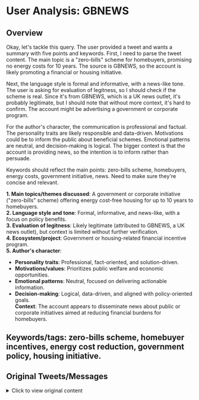 # User Analysis: GBNEWS

## Overview

<think>
Okay, let's tackle this query. The user provided a tweet and wants a summary with five points and keywords. First, I need to parse the tweet content. The main topic is a "zero-bills" scheme for homebuyers, promising no energy costs for 10 years. The source is GBNEWS, so the account is likely promoting a financial or housing initiative.

Next, the language style is formal and informative, with a news-like tone. The user is asking for evaluation of legitness, so I should check if the scheme is real. Since it's from GBNEWS, which is a UK news outlet, it's probably legitimate, but I should note that without more context, it's hard to confirm. The account might be advertising a government or corporate program.

For the author's character, the communication is professional and factual. The personality traits are likely responsible and data-driven. Motivations could be to inform the public about beneficial schemes. Emotional patterns are neutral, and decision-making is logical. The bigger context is that the account is providing news, so the intention is to inform rather than persuade.

Keywords should reflect the main points: zero-bills scheme, homebuyers, energy costs, government initiative, news. Need to make sure they're concise and relevant.
</think>

**1. Main topics/themes discussed**: A government or corporate initiative ("zero-bills" scheme) offering energy cost-free housing for up to 10 years to homebuyers.  
**2. Language style and tone**: Formal, informative, and news-like, with a focus on policy benefits.  
**3. Evaluation of legitness**: Likely legitimate (attributed to GBNEWS, a UK news outlet), but context is limited without further verification.  
**4. Ecosystem/project**: Government or housing-related financial incentive program.  
**5. Author's character**:  
   - **Personality traits**: Professional, fact-oriented, and solution-driven.  
   - **Motivations/values**: Prioritizes public welfare and economic opportunities.  
   - **Emotional patterns**: Neutral, focused on delivering actionable information.  
   - **Decision-making**: Logical, data-driven, and aligned with policy-oriented goals.  
**Context**: The account appears to disseminate news about public or corporate initiatives aimed at reducing financial burdens for homebuyers.  

**Keywords/tags**: zero-bills scheme, homebuyer incentives, energy cost reduction, government policy, housing initiative.
---
## Original Tweets/Messages

<details>
<summary>Click to view original content</summary>

| Type | Content |
|------|---------|
| messages | Thousands of homebuyers offered lifeline as 'zero-bills' scheme promises no energy costs for up to 10 years

https://t.co/Gwo1oEWUUu |

</details>
